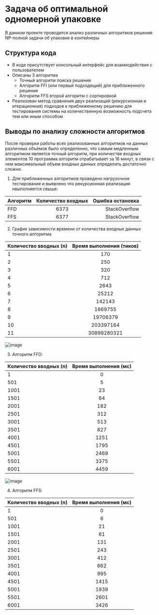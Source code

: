 # Задача об оптимальной одномерной упаковке
  В данном проекте проводится анализ различных алгоритмов решения NP-полной задачи об упаковке в контейнеры
## Структура кода
- В коде присутствует консольный интерфейс для взаимодействия с пользователем
- Описаны 3 алгоритма
  - Точный алгоритм поиска решения
  - Алгоритм FFI (или первый подходящий) для приближенного решения 
  - Алгоритм FFS второй алгоритм с сортировкой
- Реализован метод сравнения двух реализаций (рекурсионная и итерационная) подходов к приближенному решению для тестирования системы на количественную возможность подсчета тем или иным способом
## Выводы по анализу сложности алгоритмов
После проверки работы всех реализованных алгоритмов на данных различных объёмов было определенно, что самым медленным алгоритмом является точный алгоритм, при количестве входных элементов 10 программа алгоритм отрабатывает за 16 минут, в связи с чем максимальный объем входных данных определить достаточно сложно.

1) Для приближенных алгоритмов проведено нагрузочное тестирование и выявлено что рекурсионная реализация нвыполняется свыше:

| Алгоритм | Количество входных| Ошибка остановка |
| -------- |:------------------:| ---------------:|
| FFD      | 6373               | StackOverflow   |
| FFS      | 6377               | StackOverflow   |

2) График зависимости времени от количества входных данных точного алгоритма

| Количество вводных (n) | Время выполнения (тиков) |
| ---------------------- | :----------------------: |
| 1	                     | 170                      |
| 2	                     | 250                      |
| 3	                     | 320                      |
| 4	                     | 712                      |
| 5	                     | 2643                     |
| 6	                     | 25212                    |
| 7	                     | 142143                   |
| 8	                     | 1669755                  |
| 9	                     | 19706379                 |
| 10	                   | 203397164                |
| 11	                   | 30899280321              |

![image](https://user-images.githubusercontent.com/87961032/211726953-dc17f4c7-44df-4a19-b91d-d27405e701d1.png)

3) Алгоритм FFD:

|Количество вводных (n) |	Время выполнения (мс)|
|-|:-:|
|1	|0|
501	|5
1001	|23
1501	|64
2001	|182
2501	|312
3001	|513
3501	|827
4001	|1251
4501	|1795
5001	|2469
5501	|3375
6001	|4459

![image](https://user-images.githubusercontent.com/87961032/211727571-881fab12-2a1a-4bcc-91a5-9c3de3498086.png)

4) Алгоритм FFS:

|Количество вводных (n) |	Время выполнения (мс)|
|-|:-:|
1	|0
501|	6
1001|	21
1501|	61
2001|	131
2501|	243
3001|	412
3501|	662
4001|	995
4501|	1415
5001|	1939
5501|	2601
6001|	3426
